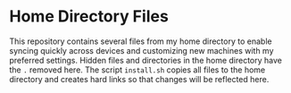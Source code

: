 # Home Directory Files

This repository contains several files from my home directory to enable syncing
quickly across devices and customizing new machines with my preferred settings.
Hidden files and directories in the home directory have the `.` removed here.
The script `install.sh` copies all files to the home directory and creates
hard links so that changes will be reflected here.
